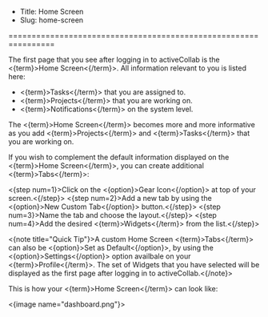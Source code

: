 * Title: Home Screen
* Slug: home-screen

================================================================

The first page that you see after logging in to activeCollab is the <{term}>Home Screen<{/term}>. All information relevant to you is listed here:

- <{term}>Tasks<{/term}> that you are assigned to.
- <{term}>Projects<{/term}> that you are working on.
-  <{term}>Notifications<{/term}> on the system level. 

The <{term}>Home Screen<{/term}> becomes more and more informative as you add <{term}>Projects<{/term}> and <{term}>Tasks<{/term}> that you are working on.

If you wish to complement the default information displayed on the <{term}>Home Screen<{/term}>, you can create additional <{term}>Tabs<{/term}>:

<{step num=1}>Click on the <{option}>Gear Icon<{/option}> at top of your screen.<{/step}>
<{step num=2}>Add a new tab by using the <{option}>New Custom Tab<{/option}> button.<{/step}>
<{step num=3}>Name the tab and choose the layout.<{/step}>
<{step num=4}>Add the desired <{term}>Widgets<{/term}> from the list.<{/step}>

<{note title="Quick Tip"}>A custom Home Screen <{term}>Tabs<{/term}> can also be <{option}>Set as Default<{/option}>, by using the <{option}>Settings<{/option}> option availbale on your <{term}>Profile<{/term}>. The set of Widgets that you have selected will be displayed as the first page after logging in to activeCollab.<{/note}>

This is how your <{term}>Home Screen<{/term}> can look like:

<{image name="dashboard.png"}>